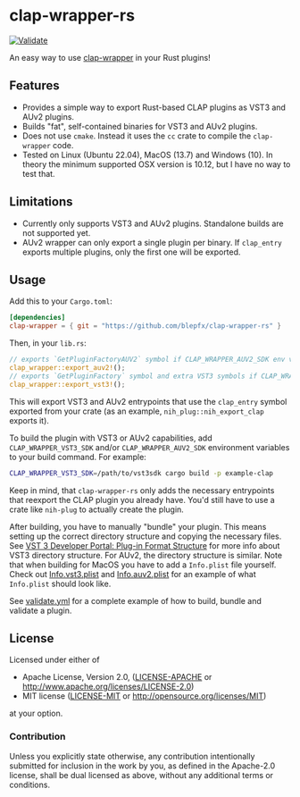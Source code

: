 # clap-wrapper-rs

[![Validate](https://github.com/blepfx/clap-wrapper-rs/actions/workflows/validate.yml/badge.svg)](https://github.com/blepfx/clap-wrapper-rs/actions/workflows/validate.yml)

An easy way to use [clap-wrapper](https://github.com/free-audio/clap-wrapper) in your Rust plugins!

## Features
- Provides a simple way to export Rust-based CLAP plugins as VST3 and AUv2 plugins.
- Builds "fat", self-contained binaries for VST3 and AUv2 plugins.
- Does not use `cmake`. Instead it uses the `cc` crate to compile the `clap-wrapper` code.
- Tested on Linux (Ubuntu 22.04), MacOS (13.7) and Windows (10). In theory the minimum supported OSX version is 10.12, but I have no way to test that.

## Limitations
- Currently only supports VST3 and AUv2 plugins. Standalone builds are not supported yet.
- AUv2 wrapper can only export a single plugin per binary. If `clap_entry` exports multiple plugins,
  only the first one will be exported.

## Usage

Add this to your `Cargo.toml`:

```toml
[dependencies]
clap-wrapper = { git = "https://github.com/blepfx/clap-wrapper-rs" }
```
    
Then, in your `lib.rs`:
```rust
// exports `GetPluginFactoryAUV2` symbol if CLAP_WRAPPER_AUV2_SDK env variable is present
clap_wrapper::export_auv2!(); 
// exports `GetPluginFactory` symbol and extra VST3 symbols if CLAP_WRAPPER_VST3_SDK env variable is present
clap_wrapper::export_vst3!(); 
```

This will export VST3 and AUv2 entrypoints that use the `clap_entry` symbol exported from your crate (as an example, `nih_plug::nih_export_clap` exports it).

To build the plugin with VST3 or AUv2 capabilities, add `CLAP_WRAPPER_VST3_SDK` and/or `CLAP_WRAPPER_AUV2_SDK` environment variables to your build command. For example:

```bash
CLAP_WRAPPER_VST3_SDK=/path/to/vst3sdk cargo build -p example-clap
```

Keep in mind, that `clap-wrapper-rs` only adds the necessary entrypoints that reexport the CLAP plugin you already have. You'd still have to use a crate like `nih-plug` to actually create the plugin.


After building, you have to manually "bundle" your plugin. This means setting up the correct directory structure and copying the necessary files. See [VST 3 Developer Portal: Plug-in Format Structure](https://steinbergmedia.github.io/vst3_dev_portal/pages/Technical+Documentation/Locations+Format/Plugin+Format.html) for more info about VST3 directory structure. For AUv2, the directory structure is similar. 
Note that when building for MacOS you have to add a `Info.plist` file yourself.
Check out [Info.vst3.plist](examples/example-clack/Info.vst3.plist) and [Info.auv2.plist](examples/example-clack/Info.auv2.plist) for an example of what `Info.plist` should look like.


See [validate.yml](.github/workflows/validate.yml) for a complete example of how to build, bundle and validate a plugin.

## License

Licensed under either of

 * Apache License, Version 2.0, ([LICENSE-APACHE](LICENSE-APACHE) or http://www.apache.org/licenses/LICENSE-2.0)
 * MIT license ([LICENSE-MIT](LICENSE-MIT) or http://opensource.org/licenses/MIT)

at your option.

### Contribution

Unless you explicitly state otherwise, any contribution intentionally submitted
for inclusion in the work by you, as defined in the Apache-2.0 license, shall be dual licensed as above, without any
additional terms or conditions.